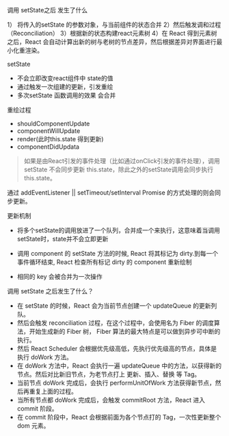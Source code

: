 调用 setState之后 发生了什么

1） 将传入的setState 的参数对象，与当前组件的状态合并
2）然后触发调和过程（Reconciliation）
3）根据新的状态构建react元素树
4）在 React 得到元素树之后，React 会自动计算出新的树与老树的节点差异，然后根据差异对界面进行最小化重渲染。



setState

- 不会立即改变react组件中 state的值
- 通过触发一次组建的更新，引发重绘
- 多次setState 函数调用的效果 会合并

重绘过程
- shouldComponentUpdate
- componentWillUpdate
- render(此时this.state 得到更新)
- componentDidUpdata

> 如果是由React引发的事件处理（比如通过onClick引发的事件处理），调用 setState 不会同步更新 this.state，除此之外的setState调用会同步执行this.state。

 通过 addEventListener || setTimeout/setInterval  Promise 的方式处理的则会同步更新。


 更新机制 

 - 将多个setState的调用放进了一个队列，合并成一个来执行，这意味着当调用setState时，state并不会立即更新

 - 调用 component 的 setState 方法的时候, React 将其标记为 dirty.到每一个事件循环结束, React 检查所有标记 dirty 的 component 重新绘制

 - 相同的 key 会被合并为一次操作

调用 setState 之后发生了什么？

- 在 setState 的时候，React 会为当前节点创建一个 updateQueue 的更新列队。
- 然后会触发 reconciliation 过程，在这个过程中，会使用名为 Fiber 的调度算法，开始生成新的 Fiber 树， Fiber 算法的最大特点是可以做到异步可中断的执行。
- 然后 React Scheduler 会根据优先级高低，先执行优先级高的节点，具体是执行 doWork 方法。
- 在 doWork 方法中，React 会执行一遍 updateQueue 中的方法，以获得新的节点。然后对比新旧节点，为老节点打上 更新、插入、替换 等 Tag。
- 当前节点 doWork 完成后，会执行 performUnitOfWork 方法获得新节点，然后再重复上面的过程。
- 当所有节点都 doWork 完成后，会触发 commitRoot 方法，React 进入 commit 阶段。
- 在 commit 阶段中，React 会根据前面为各个节点打的 Tag，一次性更新整个 dom 元素。
